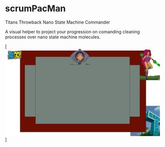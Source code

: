 # scrumPacMan

Titans Throwback Nano State Machine Commander

A visual helper to project your progression on comanding cleaning processes over nano state machine molecules.


[![blue states walkabout ... ](https://raw.githubusercontent.com/rgarro/scrumPacMan/main/preview.png)]
